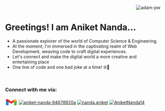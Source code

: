 <p><img align="right" src="https://github.com/Adam-pw/Adam-pw/blob/main/animation_500_kxa883sd.gif" alt="adam-pw" /></p>

<br>
<h1><b>Greetings! I am Aniket Nanda...</b></h1> 

* A passionate explorer of the world of Computer Science & Engineering.
* At the moment, I'm immersed in the captivating realm of Web Development, weaving code to craft digital experiences.
* Let's connect and make the digital world a more creative and entertaining place
* One line of code and one bad joke at a time! 🌐🤪

<br>

<h3 align="left">Connect with me via:</h3>
<p align="left">
  <a href="https://gmail.com/aniketnanda11" target="blank"><img align="center"
      src="https://raw.githubusercontent.com/rahuldkjain/github-profile-readme-generator/master/src/images/icons/Social/gmail.svg"
      alt="aniketnanda11" height="30" width="40" /></a>
  <a href="https://www.linkedin.com/in/aniket-nanda-94678920a/" target="blank"><img align="center"
      src="https://raw.githubusercontent.com/rahuldkjain/github-profile-readme-generator/master/src/images/icons/Social/linked-in-alt.svg"
      alt="aniket-nanda-94678920a" height="30" width="40" /></a>
  <a href="https://instagram.com/nanda.aniket" target="blank"><img align="center"
      src="https://raw.githubusercontent.com/rahuldkjain/github-profile-readme-generator/master/src/images/icons/Social/instagram.svg"
      alt="nanda.aniket" height="30" width="40" /></a>
 <a href="https://twitter.com/AniketNanda14" target="blank"><img align="center"
      src="https://raw.githubusercontent.com/rahuldkjain/github-profile-readme-generator/master/src/images/icons/Social/twitter.svg"
      alt="AniketNanda14" height="30" width="40" /></a>
</p>
